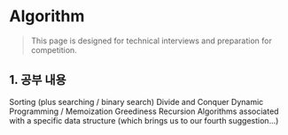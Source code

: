 Algorithm
=========
>This page is designed for technical interviews and preparation for competition.
## 1. 공부 내용
 Sorting (plus searching / binary search)
 Divide and Conquer
 Dynamic Programming / Memoization
 Greediness
 Recursion
 Algorithms associated with a specific data structure (which brings us to our fourth suggestion...)
